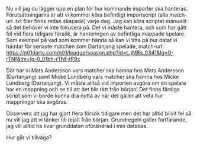 Nu vill jag du lägger upp en plan för hur kommande importer ska hanteras. Förutsättningarna är att vi kommer köra befintligt importscript (alla match-url .txt filer finns redan skapade) varje dag. Jag kan köra scriptet manuellt så det behöver vi inte fokusera på. Det vi måste hantera, och som har gått fel vid flera tidigare försök, är hanteringen av befintliga mappade spelare. Som exempel på vad som kommer hända så kan vi titta på hur datat vi hämtar för senaste matchen som Dartanjang spelade, match-url: https://n01darts.com/n01/league/season.php?id=t_jM8s_0341&lg=0-rTNf&tm=lg-0_01bh-rTNf-tP9x

Där har vi Mats Andersson vars matcher ska hamna hos Mats Andersson (Dartanjang) samt Micke Lundberg vars matcher ska hamna hos Micke Lundberg (Dartanjang). Vi måste alltså vid importen avgöra om en spelare har en mappning och se till att det blir rätt från början! Det finns färdiga script som vi borde kunna dra nytta av när det gäller att veta hur mappningar ska avgöras.

Observera att jag har gjort flera försök tidigare men det har alltid blivit fel så nu vill jag att vi tänker till rejält från början. Grundregeln gäller fortfarande, jag vill alltid ha kvar grunddatan oförändrad i min databas.

Hur går vi tillväga?